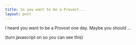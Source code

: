 ```yaml
---
title: So you want to be a Provost...
layout: post
---
```


I heard you want to be a Provost one day.  Maybe you should ...

<span id="dostuff">(turn javascript on so you can see this)</span>

<script>
var things = [
    "Attempt to rip the chain off a sitting monarch's neck",
    "Fight in Battle of Nations",
    "Get a longer sword",
    "Just keep doing what you're doing",
    "Say there's no checklist and then check your list",
    "Screw up your knee",
    "Screw up your shoulder",
    "Stop fencing",
    "Take up crossfit",
    "Win everything.  Win some more, and then maybe win a few more things.  Only then think about service.  Maybe.",
    'Build an anonymous report card system for provosts',
    'Challenge someone to an actual duel',
    'Enjoy fighting',
    'Fight "Ninja Monkey Style"',
    'Frequently use the excuse "Connor days it was OK"',
    'Have your emails forwarded from a private mailing list',
    'Move to Lochmere',
    'Play daggers for shots!',
    'Start a snarky podcast',
    'Start wearing orange pants',
    'Take a personal student while a free scholar',
    'Tell people to "JFP".',
    'Throw your mask across the field',
    'Use a decapitated baby doll head as a parrying device',
    'Wear a bright gold jerkin',
];
var thing = things[Math.floor(Math.random() * things.length)];
document.getElementById('dostuff').innerHTML = thing;
</script>
